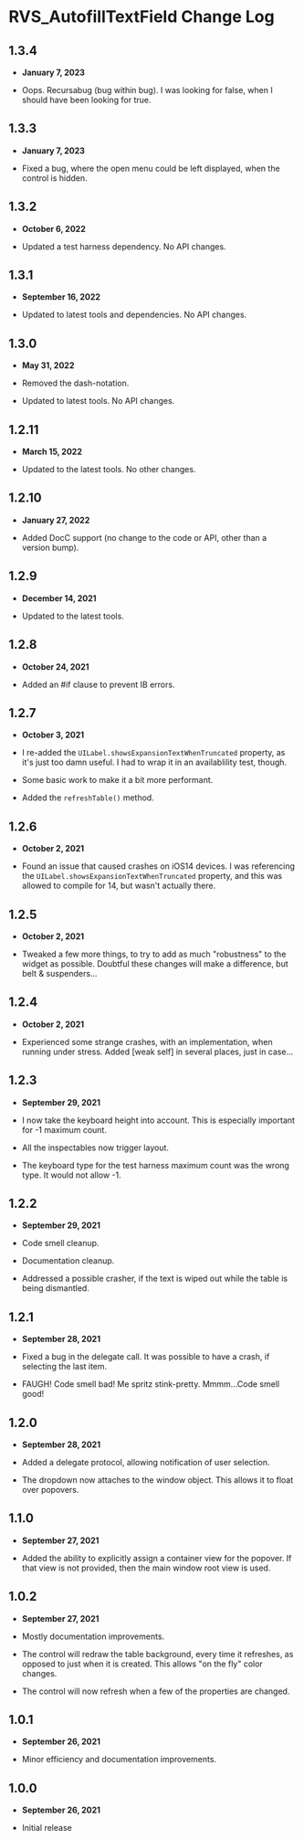 # RVS_AutofillTextField Change Log

## 1.3.4

- **January 7, 2023**

- Oops. Recursabug (bug within bug). I was looking for false, when I should have been looking for true.

## 1.3.3

- **January 7, 2023**

- Fixed a bug, where the open menu could be left displayed, when the control is hidden.

## 1.3.2

- **October 6, 2022**

- Updated a test harness dependency. No API changes.

## 1.3.1

- **September 16, 2022**

- Updated to latest tools and dependencies. No API changes.

## 1.3.0

- **May 31, 2022**

- Removed the dash-notation.
- Updated to latest tools. No API changes.

## 1.2.11

- **March 15, 2022**

- Updated to the latest tools. No other changes.

## 1.2.10

- **January 27, 2022**

- Added DocC support (no change to the code or API, other than a version bump).

## 1.2.9

- **December 14, 2021**

- Updated to the latest tools.

## 1.2.8

- **October 24, 2021**

- Added an #if clause to prevent IB errors.

## 1.2.7

- **October 3, 2021**

- I re-added the `UILabel.showsExpansionTextWhenTruncated` property, as it's just too damn useful. I had to wrap it in an availablility test, though.
- Some basic work to make it a bit more performant.
- Added the `refreshTable()` method.

## 1.2.6

- **October 2, 2021**

- Found an issue that caused crashes on iOS14 devices. I was referencing the `UILabel.showsExpansionTextWhenTruncated` property, and this was allowed to compile for 14, but wasn't actually there.

## 1.2.5

- **October 2, 2021**

- Tweaked a few more things, to try to add as much "robustness" to the widget as possible. Doubtful these changes will make a difference, but belt & suspenders...

## 1.2.4

- **October 2, 2021**

- Experienced some strange crashes, with an implementation, when running under stress. Added [weak self] in several places, just in case...

## 1.2.3

- **September 29, 2021**

- I now take the keyboard height into account. This is especially important for -1 maximum count.
- All the inspectables now trigger layout.
- The keyboard type for the test harness maximum count was the wrong type. It would not allow -1.

## 1.2.2

- **September 29, 2021**

- Code smell cleanup.
- Documentation cleanup.
- Addressed a possible crasher, if the text is wiped out while the table is being dismantled.

## 1.2.1

- **September 28, 2021**

- Fixed a bug in the delegate call. It was possible to have a crash, if selecting the last item.
- FAUGH! Code smell bad! Me spritz stink-pretty. Mmmm...Code smell good!

## 1.2.0

- **September 28, 2021**

- Added a delegate protocol, allowing notification of user selection.
- The dropdown now attaches to the window object. This allows it to float over popovers.

## 1.1.0

- **September 27, 2021**

- Added the ability to explicitly assign a container view for the popover. If that view is not provided, then the main window root view is used.

## 1.0.2

- **September 27, 2021**

- Mostly documentation improvements.
- The control will redraw the table background, every time it refreshes, as opposed to just when it is created. This allows "on the fly" color changes.
- The control will now refresh when a few of the properties are changed.

## 1.0.1

- **September 26, 2021**

- Minor efficiency and documentation improvements.

## 1.0.0

- **September 26, 2021**

- Initial release
